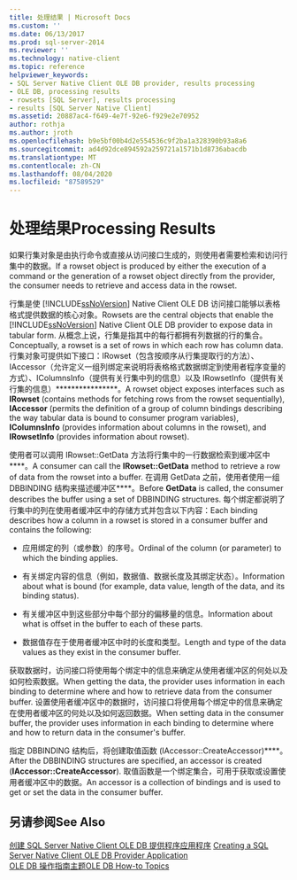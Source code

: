 ```yaml
---
title: 处理结果 | Microsoft Docs
ms.custom: ''
ms.date: 06/13/2017
ms.prod: sql-server-2014
ms.reviewer: ''
ms.technology: native-client
ms.topic: reference
helpviewer_keywords:
- SQL Server Native Client OLE DB provider, results processing
- OLE DB, processing results
- rowsets [SQL Server], results processing
- results [SQL Server Native Client]
ms.assetid: 20887ac4-f649-4e7f-92e6-f929e2e70952
author: rothja
ms.author: jroth
ms.openlocfilehash: b9e5bf00b4d2e554536c9f2ba1a328390b93a8a6
ms.sourcegitcommit: ad4d92dce894592a259721a1571b1d8736abacdb
ms.translationtype: MT
ms.contentlocale: zh-CN
ms.lasthandoff: 08/04/2020
ms.locfileid: "87589529"
---
```

# <a name="processing-results"></a><span data-ttu-id="51f40-102">处理结果</span><span class="sxs-lookup"><span data-stu-id="51f40-102">Processing Results</span></span>
  <span data-ttu-id="51f40-103">如果行集对象是由执行命令或直接从访问接口生成的，则使用者需要检索和访问行集中的数据。</span><span class="sxs-lookup"><span data-stu-id="51f40-103">If a rowset object is produced by either the execution of a command or the generation of a rowset object directly from the provider, the consumer needs to retrieve and access data in the rowset.</span></span>  
  
 <span data-ttu-id="51f40-104">行集是使 [!INCLUDE[ssNoVersion](../../includes/ssnoversion-md.md)] Native Client OLE DB 访问接口能够以表格格式提供数据的核心对象。</span><span class="sxs-lookup"><span data-stu-id="51f40-104">Rowsets are the central objects that enable the [!INCLUDE[ssNoVersion](../../includes/ssnoversion-md.md)] Native Client OLE DB provider to expose data in tabular form.</span></span> <span data-ttu-id="51f40-105">从概念上说，行集是指其中的每行都拥有列数据的行的集合。</span><span class="sxs-lookup"><span data-stu-id="51f40-105">Conceptually, a rowset is a set of rows in which each row has column data.</span></span> <span data-ttu-id="51f40-106">行集对象可提供如下接口：IRowset（包含按顺序从行集提取行的方法）、IAccessor（允许定义一组列绑定来说明将表格格式数据绑定到使用者程序变量的方式）、IColumnsInfo（提供有关行集中列的信息）以及 IRowsetInfo（提供有关行集的信息）\*\*\*\*\*\*\*\*\*\*\*\*\*\*\*\*。</span><span class="sxs-lookup"><span data-stu-id="51f40-106">A rowset object exposes interfaces such as **IRowset** (contains methods for fetching rows from the rowset sequentially), **IAccessor** (permits the definition of a group of column bindings describing the way tabular data is bound to consumer program variables), **IColumnsInfo** (provides information about columns in the rowset), and **IRowsetInfo** (provides information about rowset).</span></span>  
  
 <span data-ttu-id="51f40-107">使用者可以调用 IRowset::GetData 方法将行集中的一行数据检索到缓冲区中\*\*\*\*。</span><span class="sxs-lookup"><span data-stu-id="51f40-107">A consumer can call the **IRowset::GetData** method to retrieve a row of data from the rowset into a buffer.</span></span> <span data-ttu-id="51f40-108">在调用 GetData 之前，使用者使用一组 DBBINDING 结构来描述缓冲区\*\*\*\*。</span><span class="sxs-lookup"><span data-stu-id="51f40-108">Before **GetData** is called, the consumer describes the buffer using a set of DBBINDING structures.</span></span> <span data-ttu-id="51f40-109">每个绑定都说明了行集中的列在使用者缓冲区中的存储方式并包含以下内容：</span><span class="sxs-lookup"><span data-stu-id="51f40-109">Each binding describes how a column in a rowset is stored in a consumer buffer and contains the following:</span></span>  
  
-   <span data-ttu-id="51f40-110">应用绑定的列（或参数）的序号。</span><span class="sxs-lookup"><span data-stu-id="51f40-110">Ordinal of the column (or parameter) to which the binding applies.</span></span>  
  
-   <span data-ttu-id="51f40-111">有关绑定内容的信息（例如，数据值、数据长度及其绑定状态）。</span><span class="sxs-lookup"><span data-stu-id="51f40-111">Information about what is bound (for example, data value, length of the data, and its binding status).</span></span>  
  
-   <span data-ttu-id="51f40-112">有关缓冲区中到这些部分中每个部分的偏移量的信息。</span><span class="sxs-lookup"><span data-stu-id="51f40-112">Information about what is offset in the buffer to each of these parts.</span></span>  
  
-   <span data-ttu-id="51f40-113">数据值存在于使用者缓冲区中时的长度和类型。</span><span class="sxs-lookup"><span data-stu-id="51f40-113">Length and type of the data values as they exist in the consumer buffer.</span></span>  
  
 <span data-ttu-id="51f40-114">获取数据时，访问接口将使用每个绑定中的信息来确定从使用者缓冲区的何处以及如何检索数据。</span><span class="sxs-lookup"><span data-stu-id="51f40-114">When getting the data, the provider uses information in each binding to determine where and how to retrieve data from the consumer buffer.</span></span> <span data-ttu-id="51f40-115">设置使用者缓冲区中的数据时，访问接口将使用每个绑定中的信息来确定在使用者缓冲区的何处以及如何返回数据。</span><span class="sxs-lookup"><span data-stu-id="51f40-115">When setting data in the consumer buffer, the provider uses information in each binding to determine where and how to return data in the consumer's buffer.</span></span>  
  
 <span data-ttu-id="51f40-116">指定 DBBINDING 结构后，将创建取值函数 (IAccessor::CreateAccessor)\*\*\*\*。</span><span class="sxs-lookup"><span data-stu-id="51f40-116">After the DBBINDING structures are specified, an accessor is created (**IAccessor::CreateAccessor**).</span></span> <span data-ttu-id="51f40-117">取值函数是一个绑定集合，可用于获取或设置使用者缓冲区中的数据。</span><span class="sxs-lookup"><span data-stu-id="51f40-117">An accessor is a collection of bindings and is used to get or set the data in the consumer buffer.</span></span>  
  
## <a name="see-also"></a><span data-ttu-id="51f40-118">另请参阅</span><span class="sxs-lookup"><span data-stu-id="51f40-118">See Also</span></span>  
 <span data-ttu-id="51f40-119">[创建 SQL Server Native Client OLE DB 提供程序应用程序](creating-a-sql-server-native-client-ole-db-provider-application.md) </span><span class="sxs-lookup"><span data-stu-id="51f40-119">[Creating a SQL Server Native Client OLE DB Provider Application](creating-a-sql-server-native-client-ole-db-provider-application.md) </span></span>  
 [<span data-ttu-id="51f40-120">OLE DB 操作指南主题</span><span class="sxs-lookup"><span data-stu-id="51f40-120">OLE DB How-to Topics</span></span>](../native-client-ole-db-how-to/ole-db-how-to-topics.md)  
  
  
